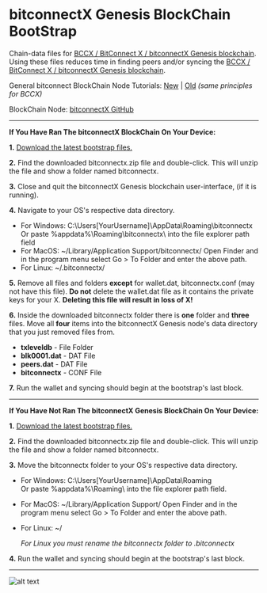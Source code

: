 # bitconnectX Genesis BlockChain BootStrap

Chain-data files for [BCCX / BitConnect X / bitconnectX Genesis blockchain](https://chainz.cryptoid.info/bccx/ "BCCX BlockChain"). Using these files reduces time in finding peers and/or syncing the [BCCX / BitConnect X / bitconnectX Genesis blockchain](https://chainz.cryptoid.info/bccx/ "BCCX BlockChain").

General bitconnect BlockChain Node Tutorials: [New](https://youtu.be/RTieeNXGNrE "New Wallet Tutorial") | [Old](https://youtu.be/OFPNmYAQYdw "Old Wallet Tutorial") *(same principles for BCCX)*

BlockChain Node: [bitconnectX GitHub](https://github.com/bitconnectcoin/bitconnectx/tree/master/wallet "bitconnectX GitHub")

---

**If You Have Ran The bitconnectX BlockChain On Your Device:**

**1.** [Download the latest bootstrap files.](https://github.com/bitconnectXcore/bitconnectX-Genesis-blockchain-bootstrap/releases "The Latest BCCX Bootstrap Files Release")

**2.** Find the downloaded bitconnectx.zip file and double-click. This will unzip the file and show a folder named bitconnectx.

**3.** Close and quit the bitconnectX Genesis blockchain user-interface, (if it is running).

**4.** Navigate to your OS's respective data directory.

* For Windows: C:\Users\[YourUsername]\AppData\Roaming\bitconnectx\
Or paste %appdata%\Roaming\bitconnectx\ into the file explorer path field
* For MacOS: ~/Library/Application Support/bitconnectx/
Open Finder and in the program menu select Go > To Folder and enter the above path.
* For Linux: ~/.bitconnectx/

**5.** Remove all files and folders **except** for wallet.dat, bitconnectx.conf (may not have this file).
**Do not** delete the wallet.dat file as it contains the private keys for your X. **Deleting this file will result in loss of X!**

**6.** Inside the downloaded bitconnectx folder there is **one** folder and **three** files. Move all **four** items into the bitconnectX Genesis node's data directory that you just removed files from.

* **txleveldb**   - File Folder
* **blk0001.dat** - DAT File
* **peers.dat** - DAT File
* **bitconnectx**  - CONF File

**7.** Run the wallet and syncing should begin at the bootstrap's last block.

---

**If You Have Not Ran The bitconnectX Genesis BlockChain On Your Device:**

**1.** [Download the latest bootstrap files.](https://github.com/bitconnectXcore/bitconnectX-Genesis-blockchain-bootstrap/releases "The Latest BCCX Bootstrap Files Release")

**2.** Find the downloaded bitconnectx.zip file and double-click. This will unzip the file and show a folder named bitconnectx.

**3.** Move the bitconnectx folder to your OS's respective data directory.

* For Windows: C:\Users\[YourUsername]\AppData\Roaming\
Or paste %appdata%\Roaming\ into the file explorer path field.
* For MacOS: ~/Library/Application Support/
Open Finder and in the program menu select Go > To Folder and enter the above path.
* For Linux: ~/
     
    *For Linux you must rename the bitconnectx folder to .bitconnectx*

**4.** Run the wallet and syncing should begin at the bootstrap's last block.

---

![alt text](https://static.wixstatic.com/media/28f073_b193ddc57217466fa9f29fb256bd43e7~mv2.png/v1/fill/w_1046,h_1049/WaveX.PNG.png "WaveX")
